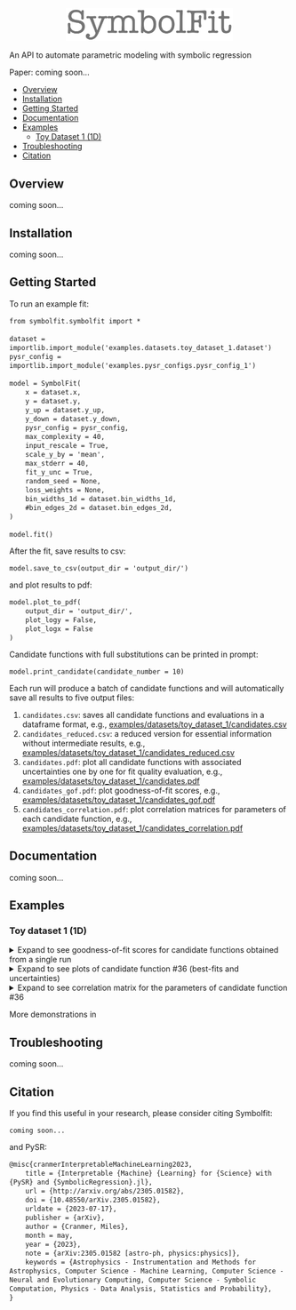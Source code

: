 <p align="center">
  <img src="https://github.com/hftsoi/symbolfit/blob/main/display/logo.png" width="300"/>
</p>

An API to automate parametric modeling with symbolic regression

Paper: coming soon...

- [Overview](#overview)
- [Installation](#installation)
- [Getting Started](#getting-started)
- [Documentation](#documentation)
- [Examples](#examples)
	- [Toy Dataset 1 (1D)](#toy-dataset-1-1d)
- [Troubleshooting](#troubleshooting)
- [Citation](#citation)

## Overview
coming soon...

## Installation
coming soon...

## Getting Started
To run an example fit:
```
from symbolfit.symbolfit import *

dataset = importlib.import_module('examples.datasets.toy_dataset_1.dataset')
pysr_config = importlib.import_module('examples.pysr_configs.pysr_config_1')

model = SymbolFit(
	x = dataset.x,
	y = dataset.y,
	y_up = dataset.y_up,
	y_down = dataset.y_down,
	pysr_config = pysr_config,
	max_complexity = 40,
	input_rescale = True,
	scale_y_by = 'mean',
	max_stderr = 40,
	fit_y_unc = True,
	random_seed = None,
	loss_weights = None,
	bin_widths_1d = dataset.bin_widths_1d,
	#bin_edges_2d = dataset.bin_edges_2d,
)

model.fit()
```
After the fit, save results to csv:
```
model.save_to_csv(output_dir = 'output_dir/')
```
and plot results to pdf:
```
model.plot_to_pdf(
	output_dir = 'output_dir/',
	plot_logy = False,
	plot_logx = False
)
```
Candidate functions with full substitutions can be printed in prompt:
```
model.print_candidate(candidate_number = 10)
```

Each run will produce a batch of candidate functions and will automatically save all results to five output files:
1) ```candidates.csv```: saves all candidate functions and evaluations in a dataframe format, e.g., [examples/datasets/toy_dataset_1/candidates.csv](https://github.com/hftsoi/symbolfit/blob/main/examples/datasets/toy_dataset_1/run1/candidates.csv)
2) ```candidates_reduced.csv```: a reduced version for essential information without intermediate results, e.g., [examples/datasets/toy_dataset_1/candidates_reduced.csv](https://github.com/hftsoi/symbolfit/blob/main/examples/datasets/toy_dataset_1/run1/candidates_reduced.csv)
3) ```candidates.pdf```: plot all candidate functions with associated uncertainties one by one for fit quality evaluation, e.g., [examples/datasets/toy_dataset_1/candidates.pdf](https://github.com/hftsoi/symbolfit/blob/main/examples/datasets/toy_dataset_1/run1/candidates.pdf)
4) ```candidates_gof.pdf```: plot goodness-of-fit scores, e.g., [examples/datasets/toy_dataset_1/candidates_gof.pdf](https://github.com/hftsoi/symbolfit/blob/main/examples/datasets/toy_dataset_1/run1/candidates_gof.pdf)
5) ```candidates_correlation.pdf```: plot correlation matrices for parameters of each candidate function, e.g., [examples/datasets/toy_dataset_1/candidates_correlation.pdf](https://github.com/hftsoi/symbolfit/blob/main/examples/datasets/toy_dataset_1/run1/candidates_correlation.pdf)

## Documentation
coming soon...

## Examples

### Toy dataset 1 (1D)
<details>
  <summary>Expand to see goodness-of-fit scores for candidate functions obtained from a single run</summary>
    <p align="center">
      <img src="https://github.com/hftsoi/symbolfit/blob/main/display/toy_dataset_1/toy_dataset_1-gof_chi2.png" width="800"/>
    </p>
    <p align="center">
      <img src="https://github.com/hftsoi/symbolfit/blob/main/display/toy_dataset_1/toy_dataset_1-gof_rmse.png" width="800"/>
    </p>
    <p align="center">
      <img src="https://github.com/hftsoi/symbolfit/blob/main/display/toy_dataset_1/toy_dataset_1-gof_r2.png" width="800"/>
    </p>
</details>

<details>
  <summary>Expand to see plots of candidate function #36 (best-fits and uncertainties)</summary>
    <p align="center">
      <img src="https://github.com/hftsoi/symbolfit/blob/main/display/toy_dataset_1/toy_dataset_1-candidates1.png" width="800"/>
    </p>
    <p align="center">
      <img src="https://github.com/hftsoi/symbolfit/blob/main/display/toy_dataset_1/toy_dataset_1-candidates2.png" width="800"/>
    </p>
    <p align="center">
      <img src="https://github.com/hftsoi/symbolfit/blob/main/display/toy_dataset_1/toy_dataset_1-candidates3.png" width="800"/>
    </p>
    <p align="center">
      <img src="https://github.com/hftsoi/symbolfit/blob/main/display/toy_dataset_1/toy_dataset_1-candidates4.png" width="800"/>
    </p>
    <p align="center">
      <img src="https://github.com/hftsoi/symbolfit/blob/main/display/toy_dataset_1/toy_dataset_1-candidates5.png" width="800"/>
    </p>
    <p align="center">
      <img src="https://github.com/hftsoi/symbolfit/blob/main/display/toy_dataset_1/toy_dataset_1-candidates6.png" width="800"/>
    </p>
</details>

<details>
  <summary>Expand to see correlation matrix for the parameters of candidate function #36</summary>
    <p align="center">
      <img src="https://github.com/hftsoi/symbolfit/blob/main/display/toy_dataset_1/toy_dataset_1-corr.png" width="800"/>
    </p>
</details>

More demonstrations in

## Troubleshooting
coming soon...

## Citation
If you find this useful in your research, please consider citing Symbolfit:
```
coming soon...
```
and PySR:
```
@misc{cranmerInterpretableMachineLearning2023,
    title = {Interpretable {Machine} {Learning} for {Science} with {PySR} and {SymbolicRegression}.jl},
    url = {http://arxiv.org/abs/2305.01582},
    doi = {10.48550/arXiv.2305.01582},
    urldate = {2023-07-17},
    publisher = {arXiv},
    author = {Cranmer, Miles},
    month = may,
    year = {2023},
    note = {arXiv:2305.01582 [astro-ph, physics:physics]},
    keywords = {Astrophysics - Instrumentation and Methods for Astrophysics, Computer Science - Machine Learning, Computer Science - Neural and Evolutionary Computing, Computer Science - Symbolic Computation, Physics - Data Analysis, Statistics and Probability},
}
```

